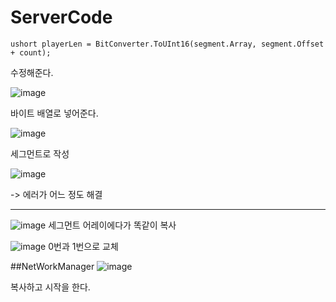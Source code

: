 # ServerCode

```
ushort playerLen = BitConverter.ToUInt16(segment.Array, segment.Offset + count);
```
수정해준다.

![image](https://user-images.githubusercontent.com/77713669/236679953-995515d3-9b2a-4548-a715-b8f6a24e4db1.png)
 
 바이트 배열로 넣어준다.

![image](https://user-images.githubusercontent.com/77713669/236680070-cea55c8a-c0b4-46fa-8b57-2bcade40b2e7.png)

세그먼트로 작성

![image](https://user-images.githubusercontent.com/77713669/236680116-fe4bad2d-2594-4d77-8627-ddaf901421df.png)

-> 에러가 어느 정도 해결

---

![image](https://user-images.githubusercontent.com/77713669/236680404-4963fc38-f639-4335-9314-cff4d116308e.png)
세그먼트 어레이에다가 똑같이 복사

![image](https://user-images.githubusercontent.com/77713669/236681356-8a6a6b01-dc79-41cf-98a3-55c937a2a323.png)
0번과 1번으로 교체


##NetWorkManager
![image](https://user-images.githubusercontent.com/77713669/236682974-3a9f2183-7a62-4e55-ad80-3128f9b7d993.png)

복사하고 시작을 한다.





